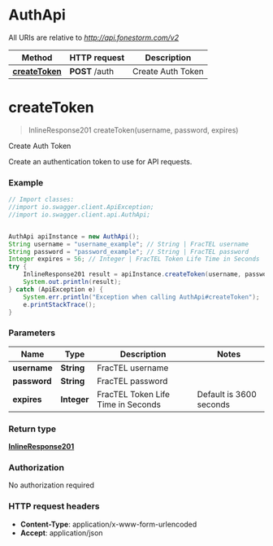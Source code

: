 # AuthApi

All URIs are relative to *http://api.fonestorm.com/v2*

Method | HTTP request | Description
------------- | ------------- | -------------
[**createToken**](AuthApi.md#createToken) | **POST** /auth | Create Auth Token


<a name="createToken"></a>
# **createToken**
> InlineResponse201 createToken(username, password, expires)

Create Auth Token

Create an authentication token to use for API requests.

### Example
```java
// Import classes:
//import io.swagger.client.ApiException;
//import io.swagger.client.api.AuthApi;


AuthApi apiInstance = new AuthApi();
String username = "username_example"; // String | FracTEL username
String password = "password_example"; // String | FracTEL password
Integer expires = 56; // Integer | FracTEL Token Life Time in Seconds | Default is 3600 seconds | Maximum is 86400 seconds (24 hours)
try {
    InlineResponse201 result = apiInstance.createToken(username, password, expires);
    System.out.println(result);
} catch (ApiException e) {
    System.err.println("Exception when calling AuthApi#createToken");
    e.printStackTrace();
}
```

### Parameters

Name | Type | Description  | Notes
------------- | ------------- | ------------- | -------------
 **username** | **String**| FracTEL username |
 **password** | **String**| FracTEL password |
 **expires** | **Integer**| FracTEL Token Life Time in Seconds | Default is 3600 seconds | Maximum is 86400 seconds (24 hours) | [optional]

### Return type

[**InlineResponse201**](InlineResponse201.md)

### Authorization

No authorization required

### HTTP request headers

 - **Content-Type**: application/x-www-form-urlencoded
 - **Accept**: application/json

